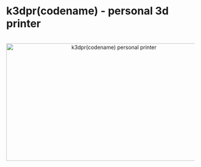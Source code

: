 # k3dpr(codename) - personal 3d printer
<br />
<div align="center">
<a href="http://www.youtube.com/watch?feature=player_embedded&v=c9imkmnhGjs" target="_blank">
<img src="http://img.youtube.com/vi/c9imkmnhGjs/0.jpg" alt="k3dpr(codename) personal printer" width="560" height="315" border="0" /></a>
</div>
